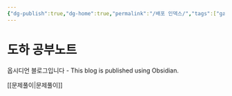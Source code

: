 ```yaml
---
{"dg-publish":true,"dg-home":true,"permalink":"/배포 인덱스/","tags":["gardenEntry"],"dgPassFrontmatter":true,"noteIcon":""}
---
```


# 도하 공부노트

옵시디언 블로그입니다 - This blog is published using Obsidian.

[[문제풀이\|문제풀이]]